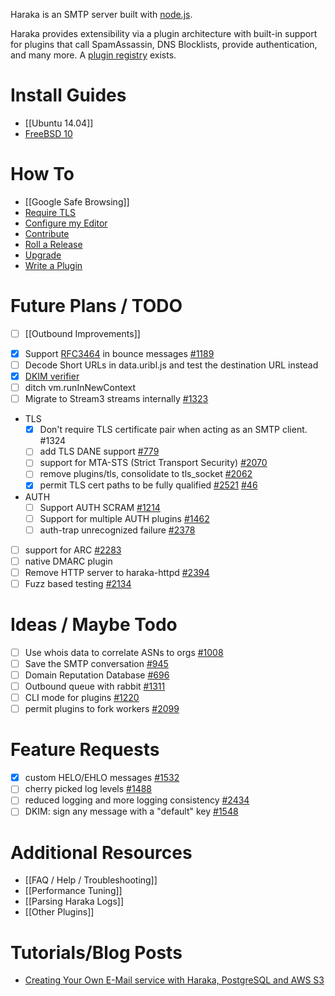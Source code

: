 Haraka is an SMTP server built with [node.js](http://nodejs.org/).

Haraka provides extensibility via a plugin architecture with built-in support for plugins that call SpamAssassin, DNS Blocklists, provide authentication, and many more. A [plugin registry](https://github.com/haraka/Haraka/blob/master/Plugins.md) exists.

# Install Guides

* [[Ubuntu 14.04]]
* [FreeBSD 10](http://www.tnpi.net/wiki/MT6_SMTP)

# How To
* [[Google Safe Browsing]]
* [Require TLS](Setting-up-TLS-with-CA-certificates)
* [Configure my Editor](https://github.com/haraka/Haraka/wiki/Editor-Settings)
* [Contribute](Contributing)
* [Roll a Release](Release-Process)
* [Upgrade](Upgrade)
* [Write a Plugin](Write-a-Plugin)

# Future Plans / TODO
* [ ] [[Outbound Improvements]]
- [x] Support [RFC3464](http://tools.ietf.org/html/rfc3464) in bounce messages [#1189](https://github.com/haraka/Haraka/issues/1189)
- [ ] Decode Short URLs in data.uribl.js and test the destination URL instead
- [x] [DKIM verifier](https://github.com/haraka/Haraka/blob/master/plugins/dkim_verify.js)
- [ ] ditch vm.runInNewContext
- [ ] Migrate to Stream3 streams internally [#1323](https://github.com/haraka/Haraka/issues/1323)
- TLS
    - [X] Don't require TLS certificate pair when acting as an SMTP client. #1324
    - [ ] add TLS DANE support [#779](https://github.com/haraka/Haraka/issues/779)
    - [ ] support for MTA-STS (Strict Transport Security) [#2070](https://github.com/haraka/Haraka/issues/2070)
    - [ ] remove plugins/tls, consolidate to tls_socket [#2062](https://github.com/haraka/Haraka/issues/2062)
    - [x] permit TLS cert paths to be fully qualified [#2521](https://github.com/haraka/Haraka/issues/2521)  [#46](/haraka/haraka-config/issues/46)
- AUTH
    - [ ] Support AUTH SCRAM [#1214](/haraka/Haraka/issues/1214)
    - [ ] Support for multiple AUTH plugins [#1462](/haraka/Haraka/issues/1462)
    - [ ] auth-trap unrecognized failure [#2378](/haraka/Haraka/issues/2378)
- [ ] support for ARC [#2283](https://github.com/haraka/Haraka/issues/2283)
- [ ] native DMARC plugin
- [ ] Remove HTTP server to haraka-httpd [#2394](https://github.com/haraka/Haraka/issues/2394)
- [ ] Fuzz based testing [#2134](https://github.com/haraka/Haraka/issues/2134)

# Ideas / Maybe Todo
- [ ] Use whois data to correlate ASNs to orgs [#1008](https://github.com/haraka/Haraka/issues/1008)
- [ ] Save the SMTP conversation [#945](https://github.com/haraka/Haraka/issues/945)
- [ ] Domain Reputation Database [#696](https://github.com/haraka/Haraka/issues/696)
- [ ] Outbound queue with rabbit [#1311](https://github.com/haraka/Haraka/issues/1311)
- [ ] CLI mode for plugins [#1220](https://github.com/haraka/Haraka/issues/1220)
- [ ] permit plugins to fork workers [#2099](https://github.com/haraka/Haraka/issues/2099)

# Feature Requests

- [x] custom HELO/EHLO messages [#1532](https://github.com/haraka/Haraka/issues/1532)
- [ ] cherry picked log levels [#1488](https://github.com/haraka/Haraka/issues/1488)
- [ ] reduced logging and more logging consistency [#2434](/haraka/Haraka/issues/2434)
- [ ] DKIM: sign any message with a "default" key [#1548](https://github.com/haraka/Haraka/issues/1548)

# Additional Resources
* [[FAQ / Help / Troubleshooting]]
* [[Performance Tuning]]
* [[Parsing Haraka Logs]]
* [[Other Plugins]]

# Tutorials/Blog Posts
* [Creating Your Own E-Mail service with Haraka, PostgreSQL and AWS S3](http://thihara.github.io/Creating-E-Mail-Service-with-Haraka/)